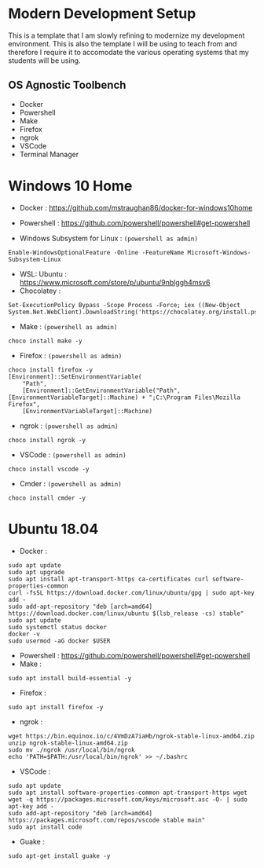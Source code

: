 # Modern Development Setup
This is a template that I am slowly refining to modernize my development environment. This is also the template I will be using to teach from and therefore I require it to accomodate the various operating systems that my students will be using.

## OS Agnostic Toolbench
- Docker
- Powershell
- Make
- Firefox
- ngrok
- VSCode
- Terminal Manager

# Windows 10 Home

- Docker : https://github.com/mstraughan86/docker-for-windows10home
- Powershell : https://github.com/powershell/powershell#get-powershell

- Windows Subsystem for Linux : ```(powershell as admin)```
```
Enable-WindowsOptionalFeature -Online -FeatureName Microsoft-Windows-Subsystem-Linux
```
- WSL: Ubuntu : https://www.microsoft.com/store/p/ubuntu/9nblggh4msv6
- Chocolatey : 
```
Set-ExecutionPolicy Bypass -Scope Process -Force; iex ((New-Object System.Net.WebClient).DownloadString('https://chocolatey.org/install.ps1'))
```
- Make : ```(powershell as admin)```
```
choco install make -y
```
- Firefox : ```(powershell as admin)```
```
choco install firefox -y
[Environment]::SetEnvironmentVariable(
    "Path",
    [Environment]::GetEnvironmentVariable("Path", [EnvironmentVariableTarget]::Machine) + ";C:\Program Files\Mozilla Firefox",
    [EnvironmentVariableTarget]::Machine)
```
- ngrok : ```(powershell as admin)```
```
choco install ngrok -y
```
- VSCode : ```(powershell as admin)```
```
choco install vscode -y
```
- Cmder : ```(powershell as admin)```
```
choco install cmder -y
```

# Ubuntu 18.04
- Docker : 
```
sudo apt update
sudo apt upgrade
sudo apt install apt-transport-https ca-certificates curl software-properties-common
curl -fsSL https://download.docker.com/linux/ubuntu/gpg | sudo apt-key add -
sudo add-apt-repository "deb [arch=amd64] https://download.docker.com/linux/ubuntu $(lsb_release -cs) stable"
sudo apt update
sudo systemctl status docker
docker -v
sudo usermod -aG docker $USER
```
- Powershell : https://github.com/powershell/powershell#get-powershell
- Make : 
```
sudo apt install build-essential -y
```
- Firefox : 
```
sudo apt install firefox -y
```
- ngrok :
```
wget https://bin.equinox.io/c/4VmDzA7iaHb/ngrok-stable-linux-amd64.zip
unzip ngrok-stable-linux-amd64.zip
sudo mv ./ngrok /usr/local/bin/ngrok
echo 'PATH=$PATH:/usr/local/bin/ngrok' >> ~/.bashrc
```
- VSCode :
```
sudo apt update
sudo apt install software-properties-common apt-transport-https wget
wget -q https://packages.microsoft.com/keys/microsoft.asc -O- | sudo apt-key add -
sudo add-apt-repository "deb [arch=amd64] https://packages.microsoft.com/repos/vscode stable main"
sudo apt install code
```
- Guake : 
```
sudo apt-get install guake -y
```
